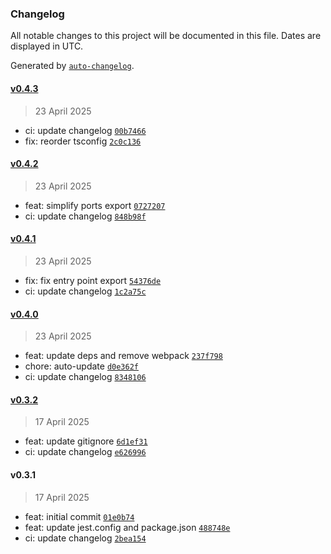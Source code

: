 ### Changelog

All notable changes to this project will be documented in this file. Dates are displayed in UTC.

Generated by [`auto-changelog`](https://github.com/CookPete/auto-changelog).

#### [v0.4.3](https://github.com/datr-tech/leith-config-api-ports/compare/v0.4.2...v0.4.3)

> 23 April 2025

- ci: update changelog [`00b7466`](https://github.com/datr-tech/leith-config-api-ports/commit/00b7466d49bca5090550cb5f1889532d86b53f9f)
- fix: reorder tsconfig [`2c0c136`](https://github.com/datr-tech/leith-config-api-ports/commit/2c0c136e36490cc676dbf10fb896133fb59ca65e)

#### [v0.4.2](https://github.com/datr-tech/leith-config-api-ports/compare/v0.4.1...v0.4.2)

> 23 April 2025

- feat: simplify ports export [`0727207`](https://github.com/datr-tech/leith-config-api-ports/commit/072720796e40dc988b728f4a5e1478354067085a)
- ci: update changelog [`848b98f`](https://github.com/datr-tech/leith-config-api-ports/commit/848b98fdfddfa24652074c27cbf35ed7621edc33)

#### [v0.4.1](https://github.com/datr-tech/leith-config-api-ports/compare/v0.4.0...v0.4.1)

> 23 April 2025

- fix: fix entry point export [`54376de`](https://github.com/datr-tech/leith-config-api-ports/commit/54376debdf59395123bfa42bbbbb4d380f4a7391)
- ci: update changelog [`1c2a75c`](https://github.com/datr-tech/leith-config-api-ports/commit/1c2a75cb6872c8ca64b7eb0840ee3b07ad7f99af)

#### [v0.4.0](https://github.com/datr-tech/leith-config-api-ports/compare/v0.3.2...v0.4.0)

> 23 April 2025

- feat: update deps and remove webpack [`237f798`](https://github.com/datr-tech/leith-config-api-ports/commit/237f798d46fe4f752c40783d223255a1c63a0fe1)
- chore: auto-update [`d0e362f`](https://github.com/datr-tech/leith-config-api-ports/commit/d0e362fe89c030c3d001ccff0ee41b5057ed77e4)
- ci: update changelog [`8348106`](https://github.com/datr-tech/leith-config-api-ports/commit/83481068e146a3cc68a62cef30e1674862e06ffd)

#### [v0.3.2](https://github.com/datr-tech/leith-config-api-ports/compare/v0.3.1...v0.3.2)

> 17 April 2025

- feat: update gitignore [`6d1ef31`](https://github.com/datr-tech/leith-config-api-ports/commit/6d1ef31301ef0c958ad8c6ac4ae9abf7651de635)
- ci: update changelog [`e626996`](https://github.com/datr-tech/leith-config-api-ports/commit/e626996109204e27eea0914bbaf48592def0836f)

#### v0.3.1

> 17 April 2025

- feat: initial commit [`01e0b74`](https://github.com/datr-tech/leith-config-api-ports/commit/01e0b74d21c663714919b6efd318e664a3511488)
- feat: update jest.config and package.json [`488748e`](https://github.com/datr-tech/leith-config-api-ports/commit/488748ee8a7ecf8f5f6bc576c4e6a73b2c4cfd68)
- ci: update changelog [`2bea154`](https://github.com/datr-tech/leith-config-api-ports/commit/2bea154d77e84c439bb2f872e69a6182c0f7c6c6)
